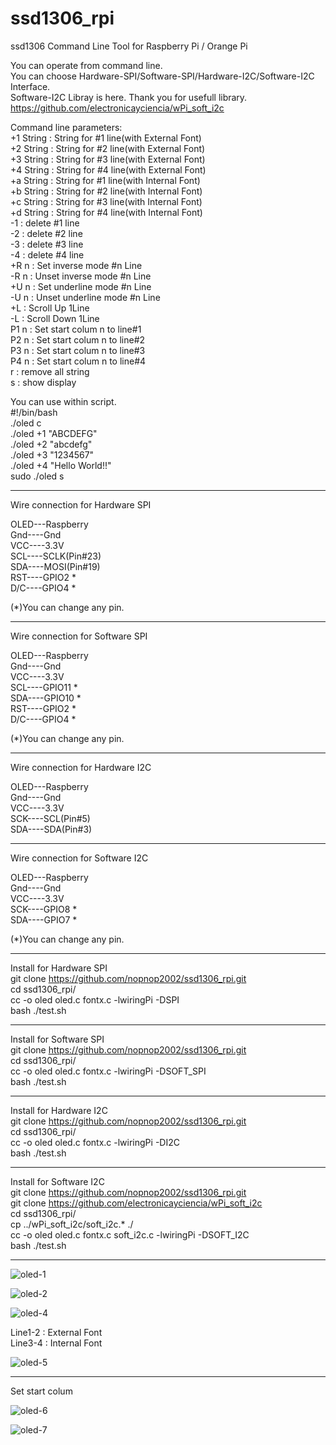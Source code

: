 # ssd1306_rpi
ssd1306 Command Line Tool for Raspberry Pi / Orange Pi

You can operate from command line.  
You can choose Hardware-SPI/Software-SPI/Hardware-I2C/Software-I2C Interface.  
Software-I2C Libray is here. Thank you for usefull library.  
https://github.com/electronicayciencia/wPi_soft_i2c  

Command line parameters:  
+1 String : String for #1 line(with External Font)  
+2 String : String for #2 line(with External Font)  
+3 String : String for #3 line(with External Font)  
+4 String : String for #4 line(with External Font)  
+a String : String for #1 line(with Internal Font)  
+b String : String for #2 line(with Internal Font)  
+c String : String for #3 line(with Internal Font)  
+d String : String for #4 line(with Internal Font)  
-1 : delete #1 line  
-2 : delete #2 line  
-3 : delete #3 line  
-4 : delete #4 line  
+R n : Set inverse mode #n Line  
-R n : Unset inverse mode #n Line  
+U n : Set underline mode #n Line  
-U n : Unset underline mode #n Line  
+L   : Scroll Up 1Line  
-L   : Scroll Down 1Line  
P1 n : Set start colum n to line#1  
P2 n : Set start colum n to line#2  
P3 n : Set start colum n to line#3  
P4 n : Set start colum n to line#4  
r  : remove all string  
s  : show display  

You can use within script.  
#!/bin/bash  
./oled c  
./oled +1 "ABCDEFG"  
./oled +2 "abcdefg"  
./oled +3 "1234567"  
./oled +4 "Hello World!!"  
sudo ./oled s  

---

Wire connection for Hardware SPI

OLED---Raspberry  
Gnd----Gnd  
VCC----3.3V  
SCL----SCLK(Pin#23)  
SDA----MOSI(Pin#19)  
RST----GPIO2 *  
D/C----GPIO4 *  

(*)You can change any pin.  

---

Wire connection for Software SPI

OLED---Raspberry  
Gnd----Gnd  
VCC----3.3V  
SCL----GPIO11 *  
SDA----GPIO10 *  
RST----GPIO2 *  
D/C----GPIO4 *  

(*)You can change any pin.  

---

Wire connection for Hardware I2C

OLED---Raspberry  
Gnd----Gnd  
VCC----3.3V  
SCK----SCL(Pin#5)  
SDA----SDA(Pin#3)  

---

Wire connection for Software I2C

OLED---Raspberry  
Gnd----Gnd  
VCC----3.3V  
SCK----GPIO8 *  
SDA----GPIO7 *  

(*)You can change any pin.  

---

Install for Hardware SPI  
git clone https://github.com/nopnop2002/ssd1306_rpi.git  
cd ssd1306_rpi/  
cc -o oled oled.c fontx.c -lwiringPi -DSPI  
bash ./test.sh  

---

Install for Software SPI  
git clone https://github.com/nopnop2002/ssd1306_rpi.git  
cd ssd1306_rpi/  
cc -o oled oled.c fontx.c -lwiringPi -DSOFT_SPI  
bash ./test.sh  

---

Install for Hardware I2C  
git clone https://github.com/nopnop2002/ssd1306_rpi.git  
cd ssd1306_rpi/  
cc -o oled oled.c fontx.c -lwiringPi -DI2C  
bash ./test.sh  

---

Install for Software I2C  
git clone https://github.com/nopnop2002/ssd1306_rpi.git  
git clone https://github.com/electronicayciencia/wPi_soft_i2c  
cd ssd1306_rpi/  
cp ../wPi_soft_i2c/soft_i2c.* ./  
cc -o oled oled.c fontx.c soft_i2c.c -lwiringPi -DSOFT_I2C  
bash ./test.sh  

---

![oled-1](https://cloud.githubusercontent.com/assets/6020549/24071131/782737a8-0c0e-11e7-9312-44ec00312f52.JPG)

![oled-2](https://cloud.githubusercontent.com/assets/6020549/24293142/b6cb6334-10d3-11e7-9439-1f6993341606.jpg)

![oled-4](https://cloud.githubusercontent.com/assets/6020549/24076582/e037998c-0c77-11e7-9e48-525e27c478a3.JPG)

Line1-2 : External Font  
Line3-4 : Internal Font  


![oled-5](https://cloud.githubusercontent.com/assets/6020549/24293214/f627fefc-10d3-11e7-9304-bcfd58d59d92.JPG)

---

Set start colum  

![oled-6](https://cloud.githubusercontent.com/assets/6020549/24125179/b3b09bfe-0e0a-11e7-83bc-9dbd7b26db18.JPG)


![oled-7](https://cloud.githubusercontent.com/assets/6020549/24125192/d2c40328-0e0a-11e7-8a6a-884c0600059e.JPG)

